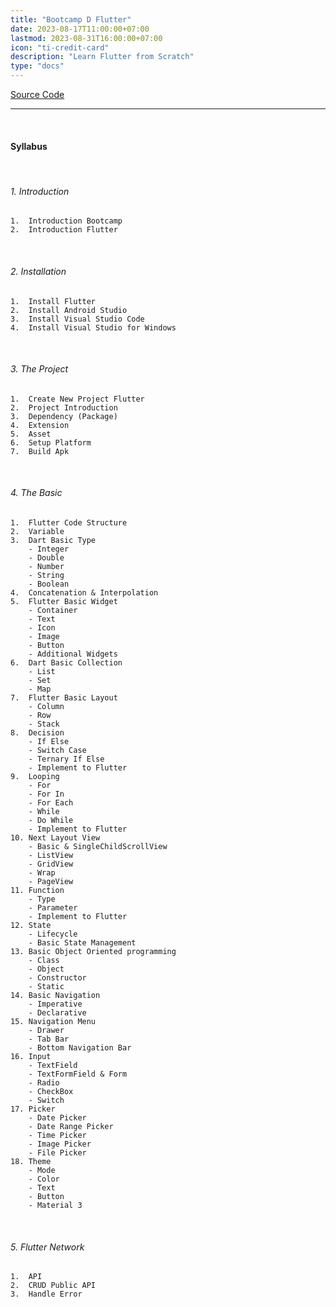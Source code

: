 ```yaml
---
title: "Bootcamp D Flutter"
date: 2023-08-17T11:00:00+07:00
lastmod: 2023-08-31T16:00:00+07:00
icon: "ti-credit-card"
description: "Learn Flutter from Scratch"
type: "docs"
---
```


[Source Code](https://github.com/indratrisnar/free_source_bootcamp_d_flutter)

<hr>

<br>

#### Syllabus

<br>

###### 1. Introduction

    1.  Introduction Bootcamp
    2.  Introduction Flutter

<br>

###### 2. Installation

    1.  Install Flutter
    2.  Install Android Studio
    3.  Install Visual Studio Code
    4.  Install Visual Studio for Windows

<br>

###### 3. The Project

    1.  Create New Project Flutter
    2.  Project Introduction
    3.  Dependency (Package)
    4.  Extension
    5.  Asset
    6.  Setup Platform
    7.  Build Apk

<br>

###### 4. The Basic

    1.  Flutter Code Structure
    2.  Variable
    3.  Dart Basic Type
        - Integer
        - Double
        - Number
        - String
        - Boolean
    4.  Concatenation & Interpolation
    5.  Flutter Basic Widget
        - Container
        - Text
        - Icon
        - Image
        - Button
        - Additional Widgets
    6.  Dart Basic Collection
        - List
        - Set
        - Map
    7.  Flutter Basic Layout
        - Column
        - Row
        - Stack
    8.  Decision
        - If Else
        - Switch Case
        - Ternary If Else
        - Implement to Flutter
    9.  Looping
        - For
        - For In
        - For Each
        - While
        - Do While
        - Implement to Flutter
    10. Next Layout View
        - Basic & SingleChildScrollView
        - ListView
        - GridView
        - Wrap
        - PageView
    11. Function
        - Type
        - Parameter
        - Implement to Flutter
    12. State
        - Lifecycle
        - Basic State Management
    13. Basic Object Oriented programming
        - Class
        - Object
        - Constructor
        - Static
    14. Basic Navigation
        - Imperative
        - Declarative
    15. Navigation Menu
        - Drawer
        - Tab Bar
        - Bottom Navigation Bar
    16. Input
        - TextField
        - TextFormField & Form
        - Radio
        - CheckBox
        - Switch
    17. Picker
        - Date Picker
        - Date Range Picker
        - Time Picker
        - Image Picker
        - File Picker
    18. Theme
        - Mode
        - Color
        - Text
        - Button
        - Material 3

<br>

###### 5. Flutter Network

    1.  API
    2.  CRUD Public API
    3.  Handle Error

<br>
